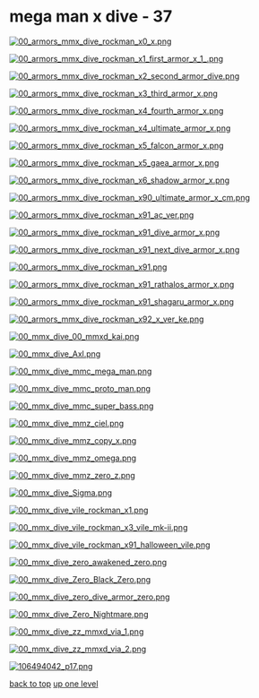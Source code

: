 # mega man x dive - 37
[![00_armors_mmx_dive_rockman_x0_x.png](/mobile/mega%20man/mega%20man%20x%20dive/00_armors_mmx_dive_rockman_x0_x.png "00_armors_mmx_dive_rockman_x0_x.png")](https://raw.githubusercontent.com/buckmanc/wallpapers/main/mobile/mega%20man/mega%20man%20x%20dive/00_armors_mmx_dive_rockman_x0_x.png)

[![00_armors_mmx_dive_rockman_x1_first_armor_x_1_.png](/mobile/mega%20man/mega%20man%20x%20dive/00_armors_mmx_dive_rockman_x1_first_armor_x_1_.png "00_armors_mmx_dive_rockman_x1_first_armor_x_1_.png")](https://raw.githubusercontent.com/buckmanc/wallpapers/main/mobile/mega%20man/mega%20man%20x%20dive/00_armors_mmx_dive_rockman_x1_first_armor_x_1_.png)

[![00_armors_mmx_dive_rockman_x2_second_armor_dive.png](/mobile/mega%20man/mega%20man%20x%20dive/00_armors_mmx_dive_rockman_x2_second_armor_dive.png "00_armors_mmx_dive_rockman_x2_second_armor_dive.png")](https://raw.githubusercontent.com/buckmanc/wallpapers/main/mobile/mega%20man/mega%20man%20x%20dive/00_armors_mmx_dive_rockman_x2_second_armor_dive.png)

[![00_armors_mmx_dive_rockman_x3_third_armor_x.png](/mobile/mega%20man/mega%20man%20x%20dive/00_armors_mmx_dive_rockman_x3_third_armor_x.png "00_armors_mmx_dive_rockman_x3_third_armor_x.png")](https://raw.githubusercontent.com/buckmanc/wallpapers/main/mobile/mega%20man/mega%20man%20x%20dive/00_armors_mmx_dive_rockman_x3_third_armor_x.png)

[![00_armors_mmx_dive_rockman_x4_fourth_armor_x.png](/mobile/mega%20man/mega%20man%20x%20dive/00_armors_mmx_dive_rockman_x4_fourth_armor_x.png "00_armors_mmx_dive_rockman_x4_fourth_armor_x.png")](https://raw.githubusercontent.com/buckmanc/wallpapers/main/mobile/mega%20man/mega%20man%20x%20dive/00_armors_mmx_dive_rockman_x4_fourth_armor_x.png)

[![00_armors_mmx_dive_rockman_x4_ultimate_armor_x.png](/mobile/mega%20man/mega%20man%20x%20dive/00_armors_mmx_dive_rockman_x4_ultimate_armor_x.png "00_armors_mmx_dive_rockman_x4_ultimate_armor_x.png")](https://raw.githubusercontent.com/buckmanc/wallpapers/main/mobile/mega%20man/mega%20man%20x%20dive/00_armors_mmx_dive_rockman_x4_ultimate_armor_x.png)

[![00_armors_mmx_dive_rockman_x5_falcon_armor_x.png](/mobile/mega%20man/mega%20man%20x%20dive/00_armors_mmx_dive_rockman_x5_falcon_armor_x.png "00_armors_mmx_dive_rockman_x5_falcon_armor_x.png")](https://raw.githubusercontent.com/buckmanc/wallpapers/main/mobile/mega%20man/mega%20man%20x%20dive/00_armors_mmx_dive_rockman_x5_falcon_armor_x.png)

[![00_armors_mmx_dive_rockman_x5_gaea_armor_x.png](/mobile/mega%20man/mega%20man%20x%20dive/00_armors_mmx_dive_rockman_x5_gaea_armor_x.png "00_armors_mmx_dive_rockman_x5_gaea_armor_x.png")](https://raw.githubusercontent.com/buckmanc/wallpapers/main/mobile/mega%20man/mega%20man%20x%20dive/00_armors_mmx_dive_rockman_x5_gaea_armor_x.png)

[![00_armors_mmx_dive_rockman_x6_shadow_armor_x.png](/mobile/mega%20man/mega%20man%20x%20dive/00_armors_mmx_dive_rockman_x6_shadow_armor_x.png "00_armors_mmx_dive_rockman_x6_shadow_armor_x.png")](https://raw.githubusercontent.com/buckmanc/wallpapers/main/mobile/mega%20man/mega%20man%20x%20dive/00_armors_mmx_dive_rockman_x6_shadow_armor_x.png)

[![00_armors_mmx_dive_rockman_x90_ultimate_armor_x_cm.png](/mobile/mega%20man/mega%20man%20x%20dive/00_armors_mmx_dive_rockman_x90_ultimate_armor_x_cm.png "00_armors_mmx_dive_rockman_x90_ultimate_armor_x_cm.png")](https://raw.githubusercontent.com/buckmanc/wallpapers/main/mobile/mega%20man/mega%20man%20x%20dive/00_armors_mmx_dive_rockman_x90_ultimate_armor_x_cm.png)

[![00_armors_mmx_dive_rockman_x91_ac_ver.png](/mobile/mega%20man/mega%20man%20x%20dive/00_armors_mmx_dive_rockman_x91_ac_ver.png "00_armors_mmx_dive_rockman_x91_ac_ver.png")](https://raw.githubusercontent.com/buckmanc/wallpapers/main/mobile/mega%20man/mega%20man%20x%20dive/00_armors_mmx_dive_rockman_x91_ac_ver.png)

[![00_armors_mmx_dive_rockman_x91_dive_armor_x.png](/mobile/mega%20man/mega%20man%20x%20dive/00_armors_mmx_dive_rockman_x91_dive_armor_x.png "00_armors_mmx_dive_rockman_x91_dive_armor_x.png")](https://raw.githubusercontent.com/buckmanc/wallpapers/main/mobile/mega%20man/mega%20man%20x%20dive/00_armors_mmx_dive_rockman_x91_dive_armor_x.png)

[![00_armors_mmx_dive_rockman_x91_next_dive_armor_x.png](/mobile/mega%20man/mega%20man%20x%20dive/00_armors_mmx_dive_rockman_x91_next_dive_armor_x.png "00_armors_mmx_dive_rockman_x91_next_dive_armor_x.png")](https://raw.githubusercontent.com/buckmanc/wallpapers/main/mobile/mega%20man/mega%20man%20x%20dive/00_armors_mmx_dive_rockman_x91_next_dive_armor_x.png)

[![00_armors_mmx_dive_rockman_x91.png](/mobile/mega%20man/mega%20man%20x%20dive/00_armors_mmx_dive_rockman_x91.png "00_armors_mmx_dive_rockman_x91.png")](https://raw.githubusercontent.com/buckmanc/wallpapers/main/mobile/mega%20man/mega%20man%20x%20dive/00_armors_mmx_dive_rockman_x91.png)

[![00_armors_mmx_dive_rockman_x91_rathalos_armor_x.png](/mobile/mega%20man/mega%20man%20x%20dive/00_armors_mmx_dive_rockman_x91_rathalos_armor_x.png "00_armors_mmx_dive_rockman_x91_rathalos_armor_x.png")](https://raw.githubusercontent.com/buckmanc/wallpapers/main/mobile/mega%20man/mega%20man%20x%20dive/00_armors_mmx_dive_rockman_x91_rathalos_armor_x.png)

[![00_armors_mmx_dive_rockman_x91_shagaru_armor_x.png](/mobile/mega%20man/mega%20man%20x%20dive/00_armors_mmx_dive_rockman_x91_shagaru_armor_x.png "00_armors_mmx_dive_rockman_x91_shagaru_armor_x.png")](https://raw.githubusercontent.com/buckmanc/wallpapers/main/mobile/mega%20man/mega%20man%20x%20dive/00_armors_mmx_dive_rockman_x91_shagaru_armor_x.png)

[![00_armors_mmx_dive_rockman_x92_x_ver_ke.png](/mobile/mega%20man/mega%20man%20x%20dive/00_armors_mmx_dive_rockman_x92_x_ver_ke.png "00_armors_mmx_dive_rockman_x92_x_ver_ke.png")](https://raw.githubusercontent.com/buckmanc/wallpapers/main/mobile/mega%20man/mega%20man%20x%20dive/00_armors_mmx_dive_rockman_x92_x_ver_ke.png)

[![00_mmx_dive_00_mmxd_kai.png](/mobile/mega%20man/mega%20man%20x%20dive/00_mmx_dive_00_mmxd_kai.png "00_mmx_dive_00_mmxd_kai.png")](https://raw.githubusercontent.com/buckmanc/wallpapers/main/mobile/mega%20man/mega%20man%20x%20dive/00_mmx_dive_00_mmxd_kai.png)

[![00_mmx_dive_Axl.png](/mobile/mega%20man/mega%20man%20x%20dive/00_mmx_dive_Axl.png "00_mmx_dive_Axl.png")](https://raw.githubusercontent.com/buckmanc/wallpapers/main/mobile/mega%20man/mega%20man%20x%20dive/00_mmx_dive_Axl.png)

[![00_mmx_dive_mmc_mega_man.png](/mobile/mega%20man/mega%20man%20x%20dive/00_mmx_dive_mmc_mega_man.png "00_mmx_dive_mmc_mega_man.png")](https://raw.githubusercontent.com/buckmanc/wallpapers/main/mobile/mega%20man/mega%20man%20x%20dive/00_mmx_dive_mmc_mega_man.png)

[![00_mmx_dive_mmc_proto_man.png](/mobile/mega%20man/mega%20man%20x%20dive/00_mmx_dive_mmc_proto_man.png "00_mmx_dive_mmc_proto_man.png")](https://raw.githubusercontent.com/buckmanc/wallpapers/main/mobile/mega%20man/mega%20man%20x%20dive/00_mmx_dive_mmc_proto_man.png)

[![00_mmx_dive_mmc_super_bass.png](/mobile/mega%20man/mega%20man%20x%20dive/00_mmx_dive_mmc_super_bass.png "00_mmx_dive_mmc_super_bass.png")](https://raw.githubusercontent.com/buckmanc/wallpapers/main/mobile/mega%20man/mega%20man%20x%20dive/00_mmx_dive_mmc_super_bass.png)

[![00_mmx_dive_mmz_ciel.png](/mobile/mega%20man/mega%20man%20x%20dive/00_mmx_dive_mmz_ciel.png "00_mmx_dive_mmz_ciel.png")](https://raw.githubusercontent.com/buckmanc/wallpapers/main/mobile/mega%20man/mega%20man%20x%20dive/00_mmx_dive_mmz_ciel.png)

[![00_mmx_dive_mmz_copy_x.png](/mobile/mega%20man/mega%20man%20x%20dive/00_mmx_dive_mmz_copy_x.png "00_mmx_dive_mmz_copy_x.png")](https://raw.githubusercontent.com/buckmanc/wallpapers/main/mobile/mega%20man/mega%20man%20x%20dive/00_mmx_dive_mmz_copy_x.png)

[![00_mmx_dive_mmz_omega.png](/mobile/mega%20man/mega%20man%20x%20dive/00_mmx_dive_mmz_omega.png "00_mmx_dive_mmz_omega.png")](https://raw.githubusercontent.com/buckmanc/wallpapers/main/mobile/mega%20man/mega%20man%20x%20dive/00_mmx_dive_mmz_omega.png)

[![00_mmx_dive_mmz_zero_z.png](/mobile/mega%20man/mega%20man%20x%20dive/00_mmx_dive_mmz_zero_z.png "00_mmx_dive_mmz_zero_z.png")](https://raw.githubusercontent.com/buckmanc/wallpapers/main/mobile/mega%20man/mega%20man%20x%20dive/00_mmx_dive_mmz_zero_z.png)

[![00_mmx_dive_Sigma.png](/mobile/mega%20man/mega%20man%20x%20dive/00_mmx_dive_Sigma.png "00_mmx_dive_Sigma.png")](https://raw.githubusercontent.com/buckmanc/wallpapers/main/mobile/mega%20man/mega%20man%20x%20dive/00_mmx_dive_Sigma.png)

[![00_mmx_dive_vile_rockman_x1.png](/mobile/mega%20man/mega%20man%20x%20dive/00_mmx_dive_vile_rockman_x1.png "00_mmx_dive_vile_rockman_x1.png")](https://raw.githubusercontent.com/buckmanc/wallpapers/main/mobile/mega%20man/mega%20man%20x%20dive/00_mmx_dive_vile_rockman_x1.png)

[![00_mmx_dive_vile_rockman_x3_vile_mk-ii.png](/mobile/mega%20man/mega%20man%20x%20dive/00_mmx_dive_vile_rockman_x3_vile_mk-ii.png "00_mmx_dive_vile_rockman_x3_vile_mk-ii.png")](https://raw.githubusercontent.com/buckmanc/wallpapers/main/mobile/mega%20man/mega%20man%20x%20dive/00_mmx_dive_vile_rockman_x3_vile_mk-ii.png)

[![00_mmx_dive_vile_rockman_x91_halloween_vile.png](/mobile/mega%20man/mega%20man%20x%20dive/00_mmx_dive_vile_rockman_x91_halloween_vile.png "00_mmx_dive_vile_rockman_x91_halloween_vile.png")](https://raw.githubusercontent.com/buckmanc/wallpapers/main/mobile/mega%20man/mega%20man%20x%20dive/00_mmx_dive_vile_rockman_x91_halloween_vile.png)

[![00_mmx_dive_zero_awakened_zero.png](/mobile/mega%20man/mega%20man%20x%20dive/00_mmx_dive_zero_awakened_zero.png "00_mmx_dive_zero_awakened_zero.png")](https://raw.githubusercontent.com/buckmanc/wallpapers/main/mobile/mega%20man/mega%20man%20x%20dive/00_mmx_dive_zero_awakened_zero.png)

[![00_mmx_dive_Zero_Black_Zero.png](/mobile/mega%20man/mega%20man%20x%20dive/00_mmx_dive_Zero_Black_Zero.png "00_mmx_dive_Zero_Black_Zero.png")](https://raw.githubusercontent.com/buckmanc/wallpapers/main/mobile/mega%20man/mega%20man%20x%20dive/00_mmx_dive_Zero_Black_Zero.png)

[![00_mmx_dive_zero_dive_armor_zero.png](/mobile/mega%20man/mega%20man%20x%20dive/00_mmx_dive_zero_dive_armor_zero.png "00_mmx_dive_zero_dive_armor_zero.png")](https://raw.githubusercontent.com/buckmanc/wallpapers/main/mobile/mega%20man/mega%20man%20x%20dive/00_mmx_dive_zero_dive_armor_zero.png)

[![00_mmx_dive_Zero_Nightmare.png](/mobile/mega%20man/mega%20man%20x%20dive/00_mmx_dive_Zero_Nightmare.png "00_mmx_dive_Zero_Nightmare.png")](https://raw.githubusercontent.com/buckmanc/wallpapers/main/mobile/mega%20man/mega%20man%20x%20dive/00_mmx_dive_Zero_Nightmare.png)

[![00_mmx_dive_zz_mmxd_via_1.png](/mobile/mega%20man/mega%20man%20x%20dive/00_mmx_dive_zz_mmxd_via_1.png "00_mmx_dive_zz_mmxd_via_1.png")](https://raw.githubusercontent.com/buckmanc/wallpapers/main/mobile/mega%20man/mega%20man%20x%20dive/00_mmx_dive_zz_mmxd_via_1.png)

[![00_mmx_dive_zz_mmxd_via_2.png](/mobile/mega%20man/mega%20man%20x%20dive/00_mmx_dive_zz_mmxd_via_2.png "00_mmx_dive_zz_mmxd_via_2.png")](https://raw.githubusercontent.com/buckmanc/wallpapers/main/mobile/mega%20man/mega%20man%20x%20dive/00_mmx_dive_zz_mmxd_via_2.png)

[![106494042_p17.png](/mobile/mega%20man/mega%20man%20x%20dive/106494042_p17.png "106494042_p17.png")](https://raw.githubusercontent.com/buckmanc/wallpapers/main/mobile/mega%20man/mega%20man%20x%20dive/106494042_p17.png)



[back to top](#)
[up one level](/mobile/mega%20man/README.MD)
